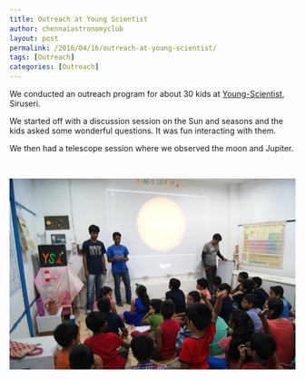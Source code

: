 ```yaml
---
title: Outreach at Young Scientist
author: chennaiastronomyclub
layout: post
permalink: /2016/04/16/outreach-at-young-scientist/
tags: [Outreach]
categories: [Outreach]
---
```

We conducted an outreach program for about 30 kids at [Young-Scientist](http://young-scientist.in/), Siruseri.

We started off with a discussion session on the Sun and seasons and the kids asked some wonderful questions. It was fun interacting with them.

We then had a telescope session where we observed the moon and Jupiter.

&nbsp;

![The discussion session](/img/young-scientist.jpg)
